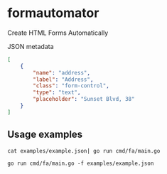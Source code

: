 # formautomator

Create HTML Forms Automatically

JSON metadata

```json
[
    {
        "name": "address",
        "label": "Address",
        "class": "form-control",
        "type": "text",
        "placeholder": "Sunset Blvd, 38"
    }
]
```

## Usage examples

```console
cat examples/example.json| go run cmd/fa/main.go
```

```console
go run cmd/fa/main.go -f examples/example.json
```
